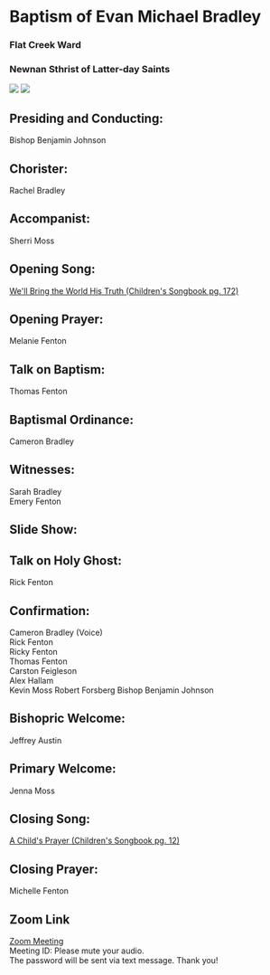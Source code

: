 # Baptism of Evan Michael Bradley
### Flat Creek Ward
### Newnan Sthrist of Latter-day Saints
<img src="https://www.dropbox.com/s/mefqaiszgvfn8l9/Sarah.jpg?raw=1">
<img src="https://www.dropbox.com/s/3nzq3t0zltvg5yl/john_baptizing_jesus_greg_olsen.jpeg?raw=1">

## Presiding and Conducting:
Bishop Benjamin Johnson

## Chorister:
Rachel Bradley

## Accompanist:
Sherri Moss

## Opening Song:
[We'll Bring the World His Truth (Children's Songbook pg. 172)](https://www.churchofjesuschrist.org/music/library/childrens-songbook/well-bring-the-world-his-truth-army-of-helaman?lang=eng)  

## Opening Prayer:
Melanie Fenton

## Talk on Baptism:
Thomas Fenton

## Baptismal Ordinance:
Cameron Bradley

## Witnesses:
Sarah Bradley  
Emery Fenton

## Slide Show: 

## Talk on Holy Ghost:
Rick Fenton

## Confirmation:
Cameron Bradley (Voice)  
Rick Fenton  
Ricky Fenton  
Thomas Fenton  
Carston Feigleson  
Alex Hallam  
Kevin Moss
Robert Forsberg
Bishop Benjamin Johnson

## Bishopric Welcome:
Jeffrey Austin

## Primary Welcome:
Jenna Moss

## Closing Song:
[A Child's Prayer (Children's Songbook pg. 12)](https://www.churchofjesuschrist.org/music/library/childrens-songbook/a-childs-prayer?lang=eng)

## Closing Prayer:
Michelle Fenton

## Zoom Link
[Zoom Meeting](https://)  
Meeting ID:
Please mute your audio.  
The password will be sent via text message. Thank you!
